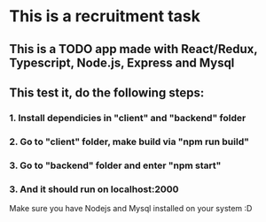 <h1>This is a recruitment task</h1>

<h2>This is a TODO app made with React/Redux, Typescript, Node.js, Express and Mysql</h2>

<h2>This test it, do the following steps: </h2>

### 1. Install dependicies in "client" and "backend" folder

### 2. Go to "client" folder, make build via "npm run build"

### 3. Go to "backend" folder and enter "npm start"

### 3. And it should run on localhost:2000

<p>Make sure you have Nodejs and Mysql installed on your system :D</p>
